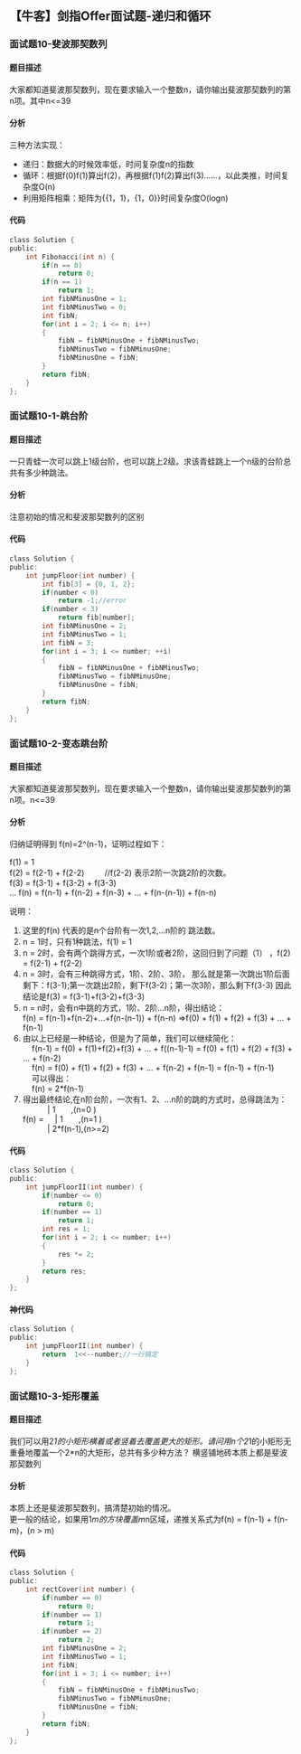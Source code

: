 ## 【牛客】剑指Offer面试题-递归和循环

### 面试题10-斐波那契数列

#### 题目描述

大家都知道斐波那契数列，现在要求输入一个整数n，请你输出斐波那契数列的第n项。其中n<=39

#### 分析

三种方法实现：

- 递归：数据大的时候效率低，时间复杂度n的指数
- 循环：根据f(0)f(1)算出f(2)，再根据f(1)f(2)算出f(3)……，以此类推，时间复杂度O(n)
- 利用矩阵相乘：矩阵为{{1，1}，{1，0}}时间复杂度O(logn)

#### 代码
```c
class Solution {
public:
    int Fibonacci(int n) {
		if(n == 0)
            return 0;
        if(n == 1)
            return 1;
        int fibNMinusOne = 1;
        int fibNMinusTwo = 0;
        int fibN;
        for(int i = 2; i <= n; i++)
        {
            fibN = fibNMinusOne + fibNMinusTwo;
            fibNMinusTwo = fibNMinusOne;
            fibNMinusOne = fibN;
        }
        return fibN;
    }
};
```
### 面试题10-1-跳台阶

#### 题目描述

一只青蛙一次可以跳上1级台阶，也可以跳上2级。求该青蛙跳上一个n级的台阶总共有多少种跳法。

#### 分析

注意初始的情况和斐波那契数列的区别

#### 代码

```c
class Solution {
public:
    int jumpFloor(int number) {
        int fib[3] = {0, 1, 2};
        if(number < 0)
            return -1;//error
        if(number < 3)
            return fib[number];
 		int fibNMinusOne = 2;
        int fibNMinusTwo = 1;
        int fibN = 3;
        for(int i = 3; i <= number; ++i)
        {
            fibN = fibNMinusOne + fibNMinusTwo;
            fibNMinusTwo = fibNMinusOne;
            fibNMinusOne = fibN;
        }
        return fibN;
    }
};
```
### 面试题10-2-变态跳台阶

#### 题目描述

大家都知道斐波那契数列，现在要求输入一个整数n，请你输出斐波那契数列的第n项。n<=39

#### 分析

归纳证明得到 f(n)=2^(n-1)，证明过程如下：

f(1) = 1  
f(2) = f(2-1) + f(2-2)         //f(2-2) 表示2阶一次跳2阶的次数。   
f(3) = f(3-1) + f(3-2) + f(3-3)    
... 
f(n) = f(n-1) + f(n-2) + f(n-3) + ... + f(n-(n-1)) + f(n-n)    
  
说明：  
1. 这里的f(n) 代表的是n个台阶有一次1,2,...n阶的 跳法数。   
2. n = 1时，只有1种跳法，f(1) = 1   
3. n = 2时，会有两个跳得方式，一次1阶或者2阶，这回归到了问题（1） ，f(2) = f(2-1) + f(2-2)    
4. n = 3时，会有三种跳得方式，1阶、2阶、3阶， 那么就是第一次跳出1阶后面剩下：f(3-1);第一次跳出2阶，剩下f(3-2)；第一次3阶，那么剩下f(3-3) 因此结论是f(3) = f(3-1)+f(3-2)+f(3-3)   
5. n = n时，会有n中跳的方式，1阶、2阶...n阶，得出结论：   
f(n) = f(n-1)+f(n-2)+...+f(n-(n-1)) + f(n-n) =>f(0) + f(1) + f(2) + f(3) + ... + f(n-1)   
6. 由以上已经是一种结论，但是为了简单，我们可以继续简化：   
    f(n-1) = f(0) + f(1)+f(2)+f(3) + ... + f((n-1)-1) = f(0) + f(1) + f(2) + f(3) + ... + f(n-2)   
    f(n) = f(0) + f(1) + f(2) + f(3) + ... + f(n-2) + f(n-1) = f(n-1) + f(n-1)   
    可以得出：   
    f(n) = 2*f(n-1) 
7. 得出最终结论,在n阶台阶，一次有1、2、...n阶的跳的方式时，总得跳法为：   
           | 1       ,(n=0 )    
f(n) =     | 1       ,(n=1 )   
           | 2*f(n-1),(n>=2)  

#### 代码

```c
class Solution {
public:
    int jumpFloorII(int number) {
		if(number <= 0)
            return 0;
        if(number == 1)
            return 1;
        int res = 1;
        for(int i = 2; i <= number; i++)
        {
            res *= 2;
        }
        return res;
    }
};
```
#### 神代码

```c
class Solution {
public:
    int jumpFloorII(int number) {
		return  1<<--number;//一行搞定
    }
};
```
### 面试题10-3-矩形覆盖

#### 题目描述

我们可以用2*1的小矩形横着或者竖着去覆盖更大的矩形。请问用n个2*1的小矩形无重叠地覆盖一个2*n的大矩形，总共有多少种方法？
横竖铺地砖本质上都是斐波那契数列

#### 分析

本质上还是斐波那契数列，搞清楚初始的情况。  
更一般的结论，如果用1*m的方块覆盖m*n区域，递推关系式为f(n) = f(n-1) + f(n-m)，(n > m)

#### 代码

```c
class Solution {
public:
    int rectCover(int number) {
		if(number == 0)
            return 0;
        if(number == 1)
            return 1;
        if(number == 2)
            return 2;
        int fibNMinusOne = 2;
        int fibNMinusTwo = 1;
        int fibN;
        for(int i = 3; i <= number; i++)
        {
            fibN = fibNMinusOne + fibNMinusTwo;
            fibNMinusTwo = fibNMinusOne;
            fibNMinusOne = fibN;
        }
        return fibN;
    }
};
```
